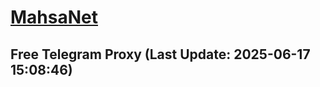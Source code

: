 
# [MahsaNet](https://t.me/mahsa_net)
## Free Telegram Proxy (Last Update: 2025-06-17 15:08:46)

    